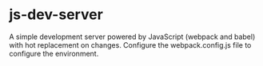 # js-dev-server
A simple development server powered by JavaScript (webpack and babel) with hot replacement on changes.
Configure the webpack.config.js file to configure the environment.
